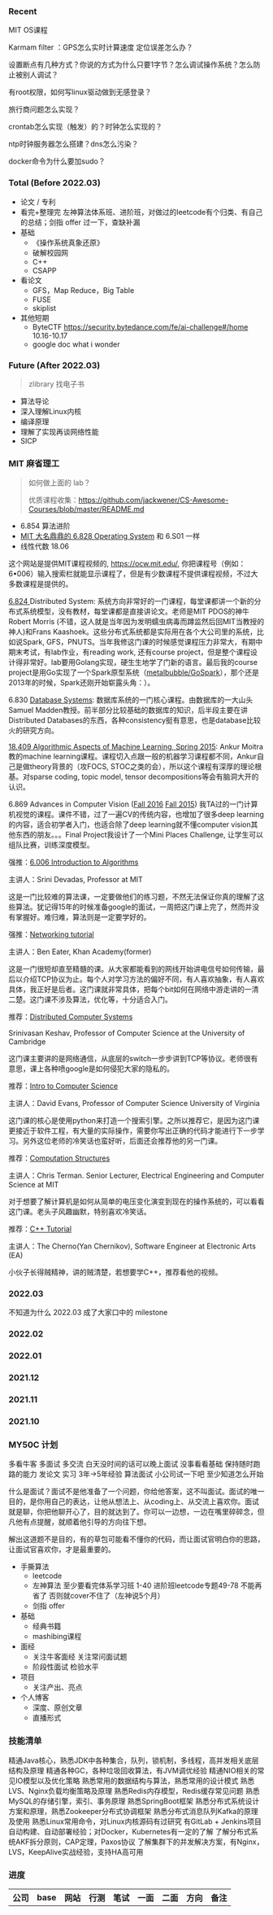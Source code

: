 ### Recent

MIT OS课程

Karmam filter ：GPS怎么实时计算速度 定位误差怎么办？

设置断点有几种方式？你说的方式为什么只要1字节？怎么调试操作系统？怎么防止被别人调试？

有root权限，如何写linux驱动做到无感登录？

旅行商问题怎么实现？

crontab怎么实现（触发）的？时钟怎么实现的？

ntp时钟服务器怎么搭建？dns怎么污染？

docker命令为什么要加sudo？

### Total (Before 2022.03)

- 论文 / 专利
- 看完+整理完 左神算法体系班、进阶班，对做过的leetcode有个归类、有自己的总结；剑指 offer 过一下，查缺补漏
- 基础
  - 《操作系统真象还原》
  - 破解校园网
  - C++
  - CSAPP
- 看论文
  - GFS，Map Reduce，Big Table
  - FUSE
  - skiplist
- 其他短期
  - ByteCTF https://security.bytedance.com/fe/ai-challenge#/home 10.16-10.17
  - google doc what i wonder

### Future (After 2022.03)

> zlibrary 找电子书

- 算法导论
- 深入理解Linux内核
- 编译原理
- 理解了实现再谈网络性能
- SICP

### MIT 麻省理工

> 如何做上面的 lab？
>
> 优质课程收集：https://github.com/jackwener/CS-Awesome-Courses/blob/master/README.md

- 6.854 算法进阶
- [MIT 大名鼎鼎的 6.828 Operating System](https://pdos.csail.mit.edu/6.828/2018/schedule.html) 和 6.S01 一样
- 线性代数 18.06

这个网站是提供MIT课程视频的, https://ocw.mit.edu/, 你把课程号（例如：6•006）输入搜索栏就能显示课程了，但是有少数课程不提供课程视频，不过大多数课程是提供的。

[6.824 ](https://link.zhihu.com/?target=https%3A//pdos.csail.mit.edu/6.824/)Distributed System: 系统方向非常好的一门课程，每堂课都讲一个新的分布式系统模型，没有教材，每堂课都是直接讲论文。老师是MIT PDOS的神牛Robert Morris (不错，这人就是当年因为发明蠕虫病毒而蹲监然后回MIT当教授的神人)和Frans Kaashoek。这些分布式系统都是实际用在各个大公司里的系统，比如说Spark, GFS，PNUTS。当年我修这门课的时候感觉课程压力非常大，有期中期末考试，有lab作业，有reading work, 还有course project，但是整个课程设计得非常好。lab要用Golang实现，硬生生地学了门新的语言。最后我的course project是用Go实现了一个Spark原型系统（[metalbubble/GoSpark](https://link.zhihu.com/?target=https%3A//github.com/metalbubble/GoSpark)），那个还是2013年的时候，Spark还刚开始崭露头角：）。

6.830 [Database Systems](https://link.zhihu.com/?target=http%3A//db.csail.mit.edu/6.830/): 数据库系统的一门核心课程。由数据库的一大山头Samuel Madden教授。前半部分比较基础的数据库的知识，后半段主要在讲Distributed Databases的东西，各种consistency挺有意思，也是database比较火的研究方向。

[18.409 Algorithmic Aspects of Machine Learning, Spring 2015](https://link.zhihu.com/?target=http%3A//people.csail.mit.edu/moitra/409.html): Ankur Moitra教的machine learning课程。课程切入点跟一般的机器学习课程都不同，Ankur自己是做theory背景的（攻FOCS, STOC之类的会），所以这个课程有深厚的理论根基。对sparse coding, topic model, tensor decompositions等会有脑洞大开的认识。

6.869 Advances in Computer Vision ([Fall 2016](https://link.zhihu.com/?target=http%3A//6.869.csail.mit.edu/fa16/) [Fall 2015](https://link.zhihu.com/?target=http%3A//6.869.csail.mit.edu/fa15/)) 我TA过的一门计算机视觉的课程。课件不错，过了一遍CV的传统内容，也增加了很多deep learning的内容，适合初学者入门，也适合除了deep learning就不懂computer vision其他东西的朋友。。。Final Project我设计了一个Mini Places Challenge, 让学生可以组队比赛，训练深度模型。



强推：[6.006 Introduction to Algorithms](https://link.zhihu.com/?target=https%3A//www.youtube.com/watch%3Fv%3DHtSuA80QTyo%26list%3DPLUl4u3cNGP61Oq3tWYp6V_F-5jb5L2iHb)

主讲人：Srini Devadas, Professor at MIT

这是一门比较难的算法课，一定要做他们的练习题，不然无法保证你真的理解了这些算法。犹记得15年的时候准备google的面试，一周把这门课上完了，然而并没有掌握好。难归难，算法则是一定要学好的。



强推：[Networking tutorial](https://link.zhihu.com/?target=https%3A//www.youtube.com/watch%3Fv%3DXaGXPObx2Gs%26list%3DPLowKtXNTBypH19whXTVoG3oKSuOcw_XeW%26index%3D1)

主讲人：Ben Eater, Khan Academy(former)

这是一门很短却直至精髓的课。从大家都能看到的网线开始讲电信号如何传输，最后以介绍TCP协议为止。每个人对学习方法的偏好不同，有人喜欢抽象，有人喜欢具体，我正好是后者。这门课就非常具体，把每个bit如何在网络中游走讲的一清二楚。这门课不涉及算法，优化等，十分适合入门。



推荐：[Distributed Computer Systems](https://link.zhihu.com/?target=https%3A//www.youtube.com/playlist%3Flist%3DPLawkBQ15NDEkDJ5IyLIJUTZ1rRM9YQq6N)

Srinivasan Keshav, Professor of Computer Science at the University of Cambridge

这门课主要讲的是网络通信，从底层的switch一步步讲到TCP等协议。老师很有意思，课上各种喷google是如何侵犯大家的隐私的。



推荐：[Intro to Computer Science](https://link.zhihu.com/?target=https%3A//classroom.udacity.com/courses/cs101)

主讲人：David Evans, Professor of Computer Science University of Virginia

这门课的核心是使用python来打造一个搜索引擎。之所以推荐它，是因为这门课更接近于软件工程，有大量的实际操作，需要你写出正确的代码才能进行下一步学习。另外这位老师的冷笑话也蛮好听，后面还会推荐他的另一门课。



推荐：[Computation Structures](https://link.zhihu.com/?target=https%3A//www.youtube.com/user/Cjtatmitdotedu/feed)

主讲人：Chris Terman. Senior Lecturer, Electrical Engineering and Computer Science at MIT

对于想要了解计算机是如何从简单的电压变化演变到现在的操作系统的，可以看看这门课。老头子风趣幽默，特别喜欢冷笑话。



推荐：[C++ Tutorial](https://link.zhihu.com/?target=https%3A//www.youtube.com/watch%3Fv%3D18c3MTX0PK0%26list%3DPLlrATfBNZ98dudnM48yfGUldqGD0S4FFb)

主讲人：The Cherno(Yan Chernikov), Software Engineer at Electronic Arts (EA)

小伙子长得贼精神，讲的贼清楚，若想要学C++，推荐看他的视频。





### 2022.03

不知道为什么 2022.03 成了大家口中的 milestone

### 2022.02

### 2022.01

### 2021.12

### 2021.11

### 2021.10



### MY50C 计划

多看牛客 多面试 多交流 白天没时间的话可以晚上面试 没事看看基础 保持随时跑路的能力 发论文 实习 3年->5年经验 算法面试 小公司试一下吧 至少知道怎么开始

什么是面试？面试不是他准备了一个问题，你给他答案，这不叫面试。面试的唯一目的，是你用自己的表达，让他从想法上、从coding上、从交流上喜欢你。面试就是聊，你把他聊开心了，目的就达到了。你可以一边想，一边在嘴里碎碎念，但凡他有点提醒，就顺着他引导的方向往下想。

解出这道题不是目的，有的草包可能看不懂你的代码，而让面试官明白你的思路，让面试官喜欢你，才是最重要的。

- 手撕算法
  - leetcode
  - 左神算法 至少要看完体系学习班 1-40 进阶班leetcode专题49-78 不能再省了 否则就cover不住了（左神说5个月）
  - 剑指 offer
- 基础
  - 经典书籍
  - mashibing课程
- 面经
  - 关注牛客面经 关注常问面试题
  - 阶段性面试 检验水平
- 项目
  - 关注产出、亮点
- 个人博客
  - 深度、原创文章
  - 直播形式

### 技能清单

精通Java核心，熟悉JDK中各种集合，队列，锁机制，多线程，高并发相关底层结构及原理
精通各种GC，各种垃圾回收算法，有JVM调优经验
精通NIO相关的常见IO模型以及优化策略
熟悉常用的数据结构与算法，熟悉常用的设计模式
熟悉LVS、Nginx负载均衡策略及原理
熟悉Redis内存模型，Redis缓存常见问题 
熟悉MySQL的存储引擎，索引、事务原理
熟悉SpringBoot框架
熟悉分布式系统设计方案和原理，熟悉Zookeeper分布式协调框架
熟悉分布式消息队列Kafka的原理及使用
熟悉Linux常用命令，对Linux内核源码有过研究
有GitLab + Jenkins项目自动构建、自动部署经验；对Docker，Kubernetes有一定的了解
了解分布式系统AKF拆分原则，CAP定理，Paxos协议
了解集群下的并发解决方案，有Nginx，LVS，KeepAlive实战经验，支持HA高可用

### 进度

| 公司 | base | 网站 | 行测 | 笔试 | 一面 | 二面 | 方向 | 备注 |
| ---- | ---- | ---- | ---- | ---- | ---- | ---- | ---- | ---- |
|      |      |      |      |      |      |      |      |      |
|      |      |      |      |      |      |      |      |      |
|      |      |      |      |      |      |      |      |      |
|      |      |      |      |      |      |      |      |      |
|      |      |      |      |      |      |      |      |      |
|      |      |      |      |      |      |      |      |      |
|      |      |      |      |      |      |      |      |      |
|      |      |      |      |      |      |      |      |      |
|      |      |      |      |      |      |      |      |      |
|      |      |      |      |      |      |      |      |      |
|      |      |      |      |      |      |      |      |      |
|      |      |      |      |      |      |      |      |      |
|      |      |      |      |      |      |      |      |      |
|      |      |      |      |      |      |      |      |      |
|      |      |      |      |      |      |      |      |      |
|      |      |      |      |      |      |      |      |      |
|      |      |      |      |      |      |      |      |      |
|      |      |      |      |      |      |      |      |      |
|      |      |      |      |      |      |      |      |      |
|      |      |      |      |      |      |      |      |      |
|      |      |      |      |      |      |      |      |      |
|      |      |      |      |      |      |      |      |      |
|      |      |      |      |      |      |      |      |      |
|      |      |      |      |      |      |      |      |      |
|      |      |      |      |      |      |      |      |      |
|      |      |      |      |      |      |      |      |      |
|      |      |      |      |      |      |      |      |      |
|      |      |      |      |      |      |      |      |      |
|      |      |      |      |      |      |      |      |      |
|      |      |      |      |      |      |      |      |      |
|      |      |      |      |      |      |      |      |      |
|      |      |      |      |      |      |      |      |      |
|      |      |      |      |      |      |      |      |      |
|      |      |      |      |      |      |      |      |      |
|      |      |      |      |      |      |      |      |      |
|      |      |      |      |      |      |      |      |      |
|      |      |      |      |      |      |      |      |      |
|      |      |      |      |      |      |      |      |      |
|      |      |      |      |      |      |      |      |      |
|      |      |      |      |      |      |      |      |      |
|      |      |      |      |      |      |      |      |      |
|      |      |      |      |      |      |      |      |      |
|      |      |      |      |      |      |      |      |      |
|      |      |      |      |      |      |      |      |      |
|      |      |      |      |      |      |      |      |      |
|      |      |      |      |      |      |      |      |      |
|      |      |      |      |      |      |      |      |      |
|      |      |      |      |      |      |      |      |      |
|      |      |      |      |      |      |      |      |      |